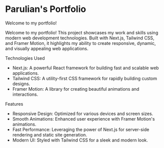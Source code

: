 
# Parulian's Portfolio 
Welcome to my portfolio!

Welcome to my portfolio! This project showcases my work and skills using modern web development technologies. Built with Next.js, Tailwind CSS, and Framer Motion, it highlights my ability to create responsive, dynamic, and visually appealing web applications.

Technologies Used
- Next.js: A powerful React framework for building fast and scalable web applications.
- Tailwind CSS: A utility-first CSS framework for rapidly building custom designs.
- Framer Motion: A library for creating beautiful animations and interactions.

Features
- Responsive Design: Optimized for various devices and screen sizes.
- Smooth Animations: Enhanced user experience with Framer Motion's animations.
- Fast Performance: Leveraging the power of Next.js for server-side rendering and static site generation.
- Modern UI: Styled with Tailwind CSS for a sleek and modern look.
